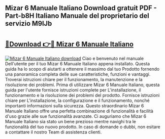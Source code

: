 ## Mizar 6 Manuale Italiano Download gratuit PDF - Part-b8H Italiano Manuale del proprietario del servizio M9IJb

# <h2><a href="http://dfak11.blite.top/?on=Mizar+6+Manuale+Italiano">🔗Download 👉🔴 Mizar 6 Manuale Italiano</a></h2>

[![Mizar 6 Manuale Italiano download](https://i.imgur.com/lujVjoI.png)](http://dfak11.blite.top/?on=Mizar+6+Manuale+Italiano)
Ciao e benvenuto nel manuale Dell'utente per il tuo Mizar 6 Manuale Italiano appena installato. Questa guida ha lo scopo di aiutarti a ottenere il massimo dal tuo Prodotto fornendo una panoramica completa delle sue caratteristiche, funzioni e vantaggi. Troverai istruzioni chiare per il funzionamento, la manutenzione e la risoluzione dei problemi. Prima di utilizzare Mizar 6 Manuale Italiano, questa guida per l'utente fornisce istruzioni complete per L'installazione, il funzionamento e la risoluzione dei problemi del prodotto. Fornisce istruzioni chiare per L'installazione, la configurazione e il funzionamento, nonché importanti informazioni sulla sicurezza. Questo straordinario Mizar 6 Manuale Italiano offre una perfetta combinazione di funzionalità e facilità d'uso grazie alle sue funzionalità avanzate. Ci auguriamo che Mizar 6 Manuale Italiano sia stato un bene prezioso mentre navighi tra le funzionalità del tuo nuovo prodotto. In caso di domande o dubbi, non esitare a contattare il nostro Team di assistenza clienti.
